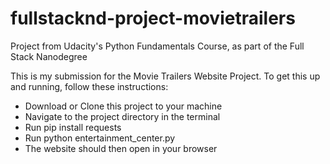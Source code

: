 # fullstacknd-project-movietrailers
Project from Udacity's Python Fundamentals Course, as part of the Full Stack Nanodegree

This is my submission for the Movie Trailers Website Project. To get this up and running, follow these instructions:

* Download or Clone this project to your machine
* Navigate to the project directory in the terminal
* Run pip install requests
* Run python entertainment_center.py
* The website should then open in your browser
